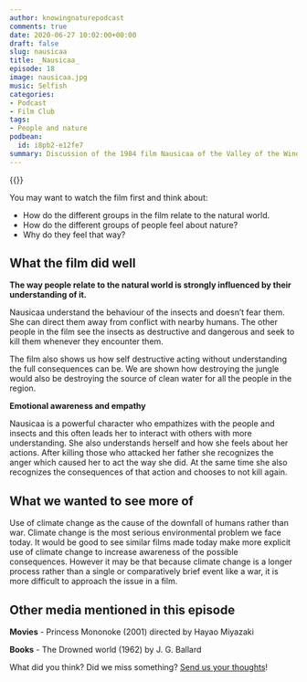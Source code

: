```yaml
---
author: knowingnaturepodcast
comments: true
date: 2020-06-27 10:02:00+00:00
draft: false
slug: nausicaa
title: _Nausicaa_
episode: 18
image: nausicaa.jpg
music: Selfish
categories:
- Podcast
- Film Club
tags:
- People and nature
podbean:
  id: i8pb2-e12fe7
summary: Discussion of the 1984 film Nausicaa of the Valley of the Wind. We discuss what the film says about how people relate to the natural world, and how unfamiliarity breeds fear.
---
```


{{<film director="Hayao Miyazaki"
        starring="Sumi Shimamoto(voice), Mahito Tsujimura(voice), Hisako Kyôda(voice)"
        thumb="nausicaa_cover.jpg"
        release-date="1984-03-11"
        runtime="1h57m"
        rating="PG"
        imdb-link="https://www.imdb.com/title/tt0087544/">}}


You may want to watch the film first and think about:
  * How do the different groups in the film relate to the natural world.
  * How do the different groups of people feel about nature?
  * Why do they feel that way?

## What the film did well

**The way people relate to the natural world is strongly influenced by their
understanding of it.**

Nausicaa understand the behaviour of the insects and doesn’t fear them. She
can direct them away from conflict with nearby humans. The other people in the
film see the insects as destructive and dangerous and seek to kill them
whenever they encounter them.

The film also shows us how self destructive acting without understanding the
full consequences can be. We are shown how destroying the jungle  would also
be destroying the source of clean water for all the people in the region.

**Emotional awareness and empathy**

Nausicaa is a powerful character who empathizes with the people and insects
and this often leads her to interact with others with more understanding. She
also understands herself and how she feels about her actions. After killing
those who attacked her father she recognizes the anger which caused her to act
the way she did. At the same time she also recognizes the consequences of that
action and chooses to not kill again.  

## What we wanted to see more of

Use of climate change as the cause of the downfall of humans rather than war.
Climate change is the most serious environmental problem we face today. It
would be good to see similar films made today make more explicit use of
climate change to increase awareness of the possible consequences. However it
may be that because climate change is a longer process rather than a single or
comparatively brief event like a war, it is more difficult to approach the
issue in a film.

## Other media mentioned in this episode

**Movies** \- Princess Mononoke (2001) directed by Hayao Miyazaki

**Books** \- The Drowned world (1962) by J. G. Ballard

What did you think? Did we miss something? [Send us your thoughts](/about)!
